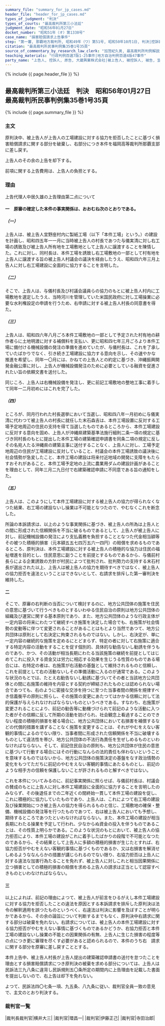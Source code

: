 ```yaml
---
summary_file: "summary_for_jp_cases.md"
header_file: "header_for_jp_cases.md"
types_of_judgment: "判決"
types_of_courts: "最高裁判所第三小法廷"
judgment_date: "昭和56年01月27日"
docket_number: "昭和51年（オ）第1338号"
case_name: "損害賠償請求上告事件"
step: "第一審, 那覇地方裁判所, 昭和49年（ワ）第51号, 昭和50年10月1日, 判決|控訴審, 福岡高等裁判所那覇支部, 昭和50年（ネ）第55号, 昭和51年10月8日, 判決"
citation: "最高裁判所民事判例集35巻1号35頁"
source_of_commentary_by_research_law_clerk: "加茂紀久男, 最高裁判所判例解説民事篇昭和56年度21頁"
teaching_materials: "行政判例百選7版1-25事件|地方自治判例百選4版47事件"
party_name: "上告人, 控訴人, 原告, 大蔵興業株式会社|被上告人, 被控訴人, 被告, 宜野座村"
---
```


{% include {{ page.header_file }}  %}

## 最高裁判所第三小法廷　判決　昭和56年01月27日　最高裁判所民事判例集35巻1号35頁




{% include {{ page.summary_file }}  %}






### 主文



原判決中、被上告人が上告人の工場建設に対する協力を拒否したことに基づく損害賠償請求に関する部分を破棄し、右部分につき本件を福岡高等裁判所那覇支部に差し戻す。

上告人のその余の上告を却下する。

前項に関する上告費用は、上告人の負担とする。





### 理由



上告代理人中居久雄の上告理由第二点について

#### 一　原審の確定した本件の事実関係は、おおむね次のとおりである。

##### （一）

上告人は、被上告人宜野座村内に製紙工場（以下「本件工場」という。）の建設を計画し、昭和四五年一一月に当時被上告人の村長であつた与儀実清に対し右工場の誘致及び被上告人所有地を工場敷地として上告人に譲渡することを陳情した。これに対し、同村長は、本件工場を誘致し右工場敷地の一部として村有地を上告人に譲渡する旨の被上告人村議会の議決を経由したうえ、昭和四六年三月上告人に対し右工場建設に全面的に協力することを言明した。

##### （二）

そこで、上告人は、与儀村長及び村議会議員らの協力のもとに被上告人村内に工場敷地を選定したうえ、当時河川を管理していた米国民政府に対し工場操業に必要な水利権設定の申請を行うため、右申請に対する被上告人村長の同意書を得た。

##### （三）

上告人は、昭和四六年八月ごろ本件工場敷地の一部として予定された村有地の耕作者らに土地明渡に対する補償料を支払い、更に昭和四七年三月ごろより本件工場に備付ける機械設備の発注の準備を進めていたが、与儀村長は、これを了承していたばかりでなく、引き続き工場建設に協力する意向を示し、その速やかな推進を希望し、同年一〇月には、かねての上告人との約定に基づき、沖縄振興開発金融公庫に対し、上告人が機械設備発注のために必要としている融資を促進されたい旨の依頼文書を送付した。

同じころ、上告人は右機械設備を発注し、更に前記工場敷地の整地工事に着手して同年一二月初めにはこれを完了した。

##### （四）

ところが、同月行われた村長選挙において当選し、昭和四八年一月初めに与儀実清に代わつて被上告人の村長に就任した末石森吉は、本件工場設置に反対する工場予定地周辺の住民の支持を得て当選したものであるところから、本件工場建設に反対する意向を固め、上告人が沖縄県建築基準法施行細則二条一項の規定に基づき同村長のもとに提出した本件工場の建築確認申請書を同条二項の規定に反しその名宛人たる沖縄県の建築主事に送付することなく、上告人に対し、工場予定地周辺の住民が工場建設に反対していること、村議会の本件工場誘致の議決後に社会情勢が急変したこと、本件工場の建設は将来付近地域の開発に支障をもたらすおそれがあること、本件工場予定地の上流に農業用ダムの建設計画があることを理由として、同年三月二九日付で右建築確認申請に不同意である旨の通知をした。

##### （五）

上告人は、このようにして本件工場建設に対する被上告人の協力が得られなくなつた結果、右工場の建設ないし操業は不可能となつたので、やむなくこれを断念した。

所論の本訴請求は、以上のような事実関係に基づき、被上告人の所為は上告人との間に形成された信頼関係を不当に破るものであるとして、上告人が被上告人に対し、前記機械設備の発注により支払義務を負担することとなつた代金相当額等その被つた積極的損害（元本額五五七四万五六一四円）の賠償を求めるものであるところ、原判決は、本件工場建設に対する被上告人の積極的な協力は住民の福祉増進を目的とし、住民意思に副うことを前提とするものであるから、与儀前村長らによる企業誘致の方針が村民によつて批判され、批判勢力の支持する末石村長が選出された以上、上告人は被上告人の協力を期待すべきではなく、被上告人の協力拒否を違法ということはできないとして、右請求を排斥した第一審判決を維持した。

#### 二

そこで、原審の右判断の当否について検討するのに、地方公共団体の施策を住民の意思に基づいて行うべきものとするいわゆる住民自治の原則は地方公共団体の組織及び運営に関する基本原則であり、また、地方公共団体のような行政主体が一定内容の将来にわたつて継続すべき施策を決定した場合でも、右施策が社会情勢の変動等に伴つて変更されることがあることはもとより当然であつて、地方公共団体は原則として右決定に拘束されるものではない。しかし、右決定が、単に一定内容の継続的な施策を定めるにとどまらず、特定の者に対して右施策に適合する特定内容の活動をすることを促す個別的、具体的な勧告ないし勧誘を伴うものであり、かつ、その活動が相当長期にわたる当該施策の継続を前提としてはじめてこれに投入する資金又は労力に相応する効果を生じうる性質のものである場合には、右特定の者は、右施策が右活動の基盤として維持されるものと信頼し、これを前提として右の活動ないしその準備活動に入るのが通常である。このような状況のもとでは、たとえ右勧告ないし勧誘に基づいてその者と当該地方公共団体との間に右施策の維持を内容とする契約が締結されたものとは認められない場合であつても、右のように密接な交渉を持つに至つた当事者間の関係を規律すべき信義衡平の原則に照らし、その施策の変更にあたつてはかかる信頼に対して法的保護が与えられなければならないものというべきである。すなわち、右施策が変更されることにより、前記の勧告等に動機づけられて前記のような活動に入つた者がその信頼に反して所期の活動を妨げられ、社会観念上看過することのできない程度の積極的損害を被る場合に、地方公共団体において右損害を補償するなどの代償的措置を講ずることなく施策を変更することは、それがやむをえない客観的事情によるのでない限り、当事者間に形成された信頼関係を不当に破壊するものとして違法性を帯び、地方公共団体の不法行為責任を生ぜしめるものといわなければならない。そして、前記住民自治の原則も、地方公共団体が住民の意思に基づいて行動する場合にはその行動になんらの法的責任も伴わないということを意味するものではないから、地方公共団体の施策決定の基盤をなす政治情勢の変化をもつてただちに前記のやむをえない客観的事情にあたるものとし、前記のような相手方の信頼を保護しないことが許されるものと解すべきではない。

これを本件についてみるのに、前記事実関係に照らせば、与儀前村長は、村議会の賛成のもとに上告人に対し本件工場建設に全面的に協力することを言明したのみならず、その後退任までの二年近くの間終始一貫して本件工場の建設を促し、これに積極的に協力していたものであり、上告人は、これによつて右工場の建設及び操業開始につき被上告人の協力を得られるものと信じ、工場敷地の確保・整備、機械設備の発注等を行つたものであつて、右は被上告人においても予想し、期待するところであつたといわなければならない。また、本件工場の建設が相当長期にわたる操業を予定して行われ、少なからぬ資金の投入を伴うものであることは、その性質上明らかである。このような状況のもとにおいて、被上告人の協力拒否により、本件工場の建設がこれに着手したばかりの段階で不可能となつたのであるから、その結果として上告人に多額の積極的損害が生じたとすれば、右協力拒否がやむをえない客観的事情に基づくものであるか、又は右損害を解消せしめるようななんらかの措置が講じられるのでない限り、右協力拒否は上告人に対する違法な加害行為たることを免れず、被上告人に対しこれと相当因果関係に立つ損害としての積極的損害の賠償を求める上告人の請求は正当として認容すべきものといわなければならない。

#### 三

以上によれば、前記の理由によつて、被上告人が前言をひるがえし本件工場建設に対する協力を拒否したことの違法を原因とする本訴請求を排斥した原判決は法令の解釈適用を誤つたものというべく、右違法は判決に影響を及ぼすことが明らかであるから、その余の論旨について判断するまでもなく、原判決中右請求に関する部分は破棄を免れない。右請求については、被上告人の本件工場建設に対する協力拒否がやむをえない事情に基づくものであるかどうか、右協力拒否と本件工場の建設ないし操業の不能との因果関係の有無、上告人に生じた損害の程度等の点につき更に審理を尽くす必要があると認められるので、本件のうち右　請求に関する部分を原審に差し戻すこととする。

本件上告中、被上告人村長が上告人提出の建築確認申請書の送付を怠つたことを理由とする損害賠償請求につき原判決の被棄を求める部分については、上告人は民訴法三九八条に違背し民訴規則五〇条所定の期間内に上告理由を記載した書面を提出しないので、右上告は却下を免れない。

よつて、民訴法四〇七条一項、九五条、八九条に従い、裁判官全員一致の意見で、主文のとおり判決する。

### 裁判官一覧

|裁判長裁判官|横井大三|
|裁判官|環昌一|
|裁判官|伊藤正己|
|裁判官|寺田治郎|




